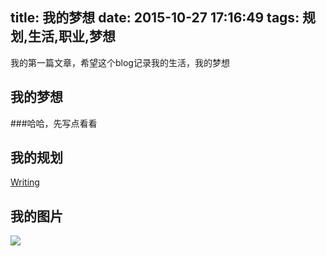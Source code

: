 title: 我的梦想
date: 2015-10-27 17:16:49
tags: 规划,生活,职业,梦想
---

我的第一篇文章，希望这个blog记录我的生活，我的梦想

## 我的梦想
###哈哈，先写点看看

## 我的规划

[Writing](http://hexo.io/docs/writing.html)

## 我的图片
<img src="http://ww1.sinaimg.cn/large/81b78497jw1enhkcat9mqj20go06g0sy.jpg" class="img-shadow" />


